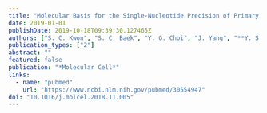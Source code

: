 ```yaml
---
title: "Molecular Basis for the Single-Nucleotide Precision of Primary microRNA Processing"
date: 2019-01-01
publishDate: 2019-10-18T09:39:30.127465Z
authors: ["S. C. Kwon", "S. C. Baek", "Y. G. Choi", "J. Yang", "**Y. S. Lee**", "J. S. Woo", "V. N. Kim"]
publication_types: ["2"]
abstract: ""
featured: false
publication: "*Molecular Cell*"
links:
  - name: "pubmed"
    url: "https://www.ncbi.nlm.nih.gov/pubmed/30554947"
doi: "10.1016/j.molcel.2018.11.005"
---
```

